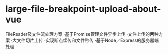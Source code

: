 # large-file-breakpoint-upload-about-vue
FileReader及文件流处理方案  ·基于Promise管理文件异步上传  ·文件上传的两种方案  ·大文件切片上传  ·实现断点续传和文件秒传  ·基于Node／Express的服务器端处理
